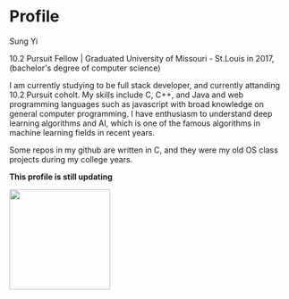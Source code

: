 # Profile

Sung Yi

10.2 Pursuit Fellow | Graduated University of Missouri - St.Louis in 2017, (bachelor's degree of computer science)

I am currently studying to be full stack developer, and currently attanding 10.2 Pursuit coholt.
My skills include C, C++, and Java and web programming languages such as javascript with broad knowledge on general computer programming.
I have enthusiasm to understand deep learning algorithms and AI, which is one of the famous algorithms in  machine learning fields in recent years. 

Some repos in my github are written in C, and they were my old OS class projects during my college years.

__This profile is still updating__

<img height="180em" src="https://github-readme-stats.vercel.app/api?username=dreamseekerfromn&show_icons=true&hide_border=true&&count_private=true&include_all_commits=true" />
